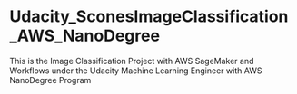 # Udacity_SconesImageClassification_AWS_NanoDegree
This is the Image Classification Project with AWS SageMaker and Workflows under the Udacity Machine Learning Engineer with AWS NanoDegree Program
